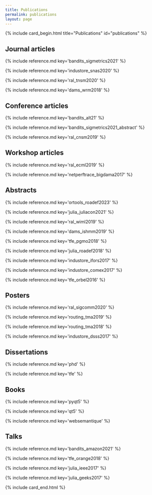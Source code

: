 ```yaml
---
title: Publications
permalink: publications
layout: page
---
```


{% include card_begin.html title="Publications" id="publications" %}

<h2 id="journal">Journal articles</h2>

{% include reference.md key='bandits_sigmetrics2021' %}

{% include reference.md key='industore_snas2020' %}

{% include reference.md key='ral_tnsm2020' %}

{% include reference.md key='dams_wrm2018' %}

<h2 id="conference">Conference articles</h2>

{% include reference.md key='bandits_alt21' %}

{% include reference.md key='bandits_sigmetrics2021_abstract' %}

{% include reference.md key='ral_cnsm2019' %}

<h2 id="workshop">Workshop articles</h2>

{% include reference.md key='ral_ecml2019' %}

{% include reference.md key='netperftrace_bigdama2017' %}

<h2 id="abstract">Abstracts</h2>

{% include reference.md key='ortools_roadef2023' %}

{% include reference.md key='julia_juliacon2021' %}

{% include reference.md key='ral_wiml2019' %}

{% include reference.md key='dams_ishmm2019' %}

{% include reference.md key='tfe_pgmo2018' %}

{% include reference.md key='julia_roadef2018' %}

{% include reference.md key='industore_ifors2017' %}

{% include reference.md key='industore_comex2017' %}

{% include reference.md key='tfe_orbel2016' %}

<h2 id="poster">Posters</h2>

{% include reference.md key='ral_sigcomm2020' %}

{% include reference.md key='routing_tma2019' %}

{% include reference.md key='routing_tma2018' %}

{% include reference.md key='industore_dsss2017' %}

<h2 id="dissertation">Dissertations</h2>

{% include reference.md key='phd' %}

{% include reference.md key='tfe' %}

<h2 id="book">Books</h2>

{% include reference.md key='pyqt5' %}

{% include reference.md key='qt5' %}

{% include reference.md key='websemantique' %}

<h2 id="talk">Talks</h2>

{% include reference.md key='bandits_amazon2021' %}

{% include reference.md key='tfe_orange2018' %}

{% include reference.md key='julia_ieee2017' %}

{% include reference.md key='julia_geeks2017' %}

{% include card_end.html %}
